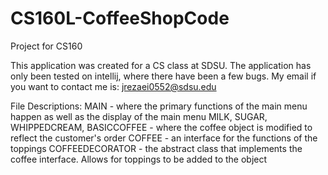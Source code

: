 # CS160L-CoffeeShopCode
Project for CS160

This application was created for a CS class at SDSU. The application has only been tested on intellij, where there have been a few bugs.
My email if you want to contact me is: jrezaei0552@sdsu.edu

File Descriptions:
MAIN - where the primary functions of the main menu happen as well as the display of the main menu
MILK, SUGAR, WHIPPEDCREAM, BASICCOFFEE - where the coffee object is modified to reflect the customer's order
COFFEE - an interface for the functions of the toppings
COFFEEDECORATOR - the abstract class that implements the coffee interface. Allows for toppings to be added to the object
